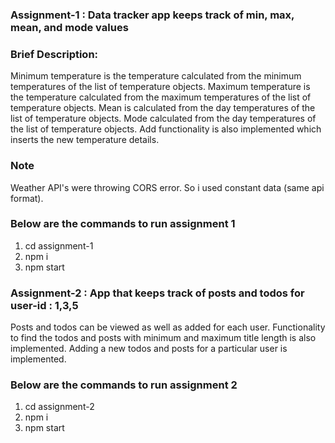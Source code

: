 ### Assignment-1 :  Data tracker app  keeps track of min, max, mean, and mode values

### Brief Description: 
Minimum temperature is the temperature calculated from the minimum temperatures of the list of temperature objects.
Maximum temperature is the temperature calculated from the maximum temperatures of the list of temperature objects.
Mean is calculated from the day temperatures of the list of temperature objects.
Mode calculated from the  day temperatures of the list of temperature objects.
Add functionality is also implemented which inserts the new temperature details.

### Note
Weather API's were throwing CORS error. So i used constant data (same api format).

### Below are the commands to run assignment 1

1.  cd assignment-1
2.  npm i
3.  npm start


### Assignment-2 : App that keeps track of posts and todos for user-id : 1,3,5
Posts and todos can be viewed as well as added for each user.
Functionality to find the todos and posts with minimum and maximum title length is also implemented.
Adding a new todos and posts for a particular user is implemented.

### Below are the commands to run assignment 2

1.  cd assignment-2
2.  npm i
3.  npm start
